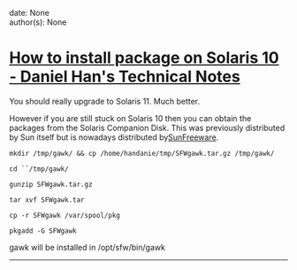 
date: None  
author(s): None  

# [How to install package on Solaris 10 - Daniel Han's Technical Notes](https://sites.google.com/site/xiangyangsite/home/technical-tips/linux-unix/solaris-specific-commands/how-to-install-package-on-solaris-10)

You should really upgrade to Solaris 11. Much better.

However if you are still stuck on Solaris 10 then you can obtain the packages from the Solaris Companion Disk. This was previously distributed by Sun itself but is nowadays distributed by[SunFreeware](http://www.sunfreeware.com/companioncd.html).

`mkdir /tmp/gawk/ && cp /home/handanie/tmp/SFWgawk.tar.gz /tmp/gawk/`

`cd ``/tmp/gawk/`

`gunzip SFWgawk.tar.gz`

`tar xvf SFWgawk.tar`

`cp -r SFWgawk /var/spool/pkg`

`pkgadd -G SFWgawk`

  


gawk will be installed in /opt/sfw/bin/gawk  
  
---

